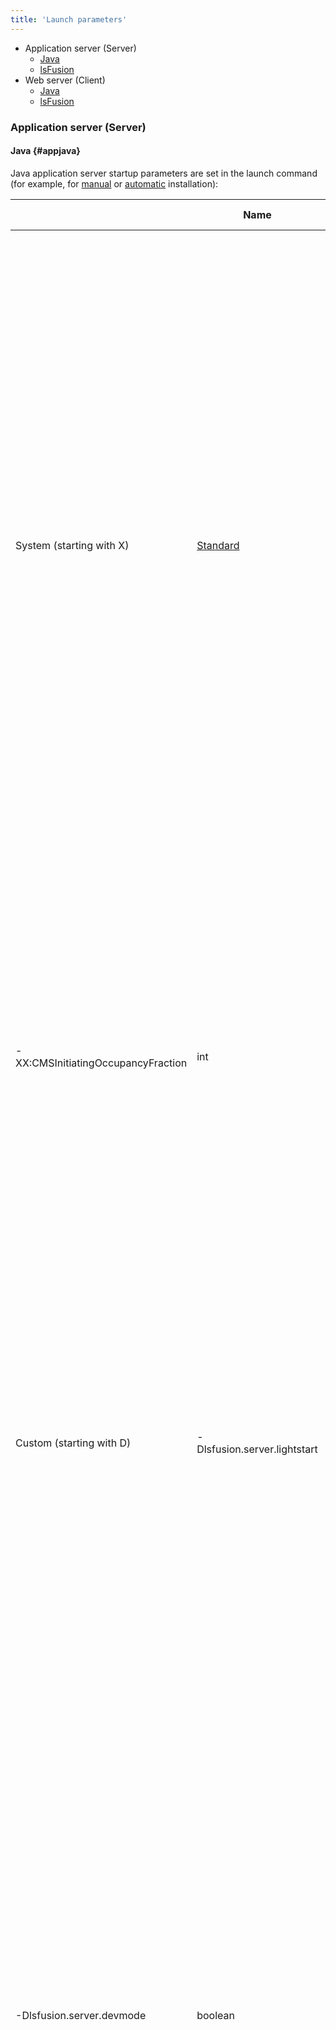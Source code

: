 ```yaml
---
title: 'Launch parameters'
---
```


-   Application server (Server)
    -   [Java](#appjava)
    -   [lsFusion](#applsfusion)
-   Web server (Client)
    -   [Java](#webjava)
    -   [lsFusion](#weblsfusion)

### Application server (Server)

#### Java {#appjava}

Java application server startup parameters are set in the launch command (for example, for [manual](Execution_manual_.md#command-broken) or [automatic](Execution_auto_.md#settings-broken) installation):

|<br /><br/>|Name|Type|Description|Default|
|---|---|---|---|---|
|System (starting with X)|[Standard](https://www.oracle.com/technetwork/java/javase/tech/vmoptions-jsp-140102.html)|<br /><br/>|<div class="content-wrapper"><br/><p>Standard Java parameters. It is important above all to pay attention to:</p><br/><ul><br/><li>cp - classpath, the paths in which java looks for class files and other resources (including lsFusion modules). The default is. - current folder (different for automatic installation).</li><br/><li>Xmx - maximum memory size. The default value is determined depending on the configuration of the computer on which the application server is running. For complex logics, it is recommended that you allocate at least 4GB. </li><br/></ul><br/></div>|<br /><br/>|
|-XX:CMSInitiatingOccupancyFraction|int|In general, this is the standard parameter responsible for the threshold after which the CMS garbage collector is turned on. At the same time, the platform uses this parameter to target the memory usage amount using LRU caches (setting more aggressive parameters for cleaning them if this goal is exceeded, and less aggressive in the opposite case). For heavily loaded servers, it is recommended that you set it in the range from 40 to 60.|70|
|Custom (starting with D)|<div class="content-wrapper"><br/><p>-Dlsfusion.server.lightstart</p><br/></div>|boolean|<p>"Light" start mode (usually used during development). In this mode, the server does not perform metadata synchronization operations or create [security policy](Security_policy.md) settings forms, etc., and the startup time and the amount of memory consumed at startup are therefore reduced.</p><br/><p>In the [IDE](IDE.md) it is set with a checkmark in [lsFusion server configuration](IDE.md#configuration) (enabled by default).</p>|false|
|<div class="content-wrapper"><br/><p>-Dlsfusion.server.devmode</p><br/></div>|boolean|<p>Development mode. In this mode:</p><br/><ul><br/><li>System tasks are not launched (so as not to interfere with the debugger)</li><br/><li>You can edit [report design](Report_design.md) in [interactive print](In_a_print_view_PRINT_.md#interactive) view</li><br/><li>Anonymous access to the API and UI is enabled ([system parameters](Working_parameters.md) enableAPI, enableUI). In addition, anonymous access in this mode is as an admin and not an anonymous user</li><br/><li>Client is automatically reconnected when connection is lost</li><br/><li>The cache for reading reports from resources is turned off</li><br/></ul><br/><p>In the [IDE](IDE.md), automatically enabled when running [lsFusion server configuration](IDE.md#configuration).</p>|false|
|-Dlsfusion.server.testmode|boolean|<p>Enables some experimental features</p><br/><p>Automatically enabled if assertions are enabled (-ea option)</p>|false|

#### lsFusion {#applsfusion}

lsFusion startup parameters for server applications can be set in one of the following ways (in the order of their priorities, lower priority at the bottom):

-   In the resources in the lsfusion.xml file in the places where these parameters are used, after: (relevant for platform forks)
-   In lsfusion.properties (usually part of a project, which means it acts by default for all installations)
-   In conf/settings.properties (for specific installations)
-   In the [Java startup options](#appjava) (starting with D, e.g. -Dlogics.topModule=FFF)

|Name|Type|Description|<p>Default</p>|
|---|---|---|---|
|<div class="content-wrapper"><br/><p>db.server, db.name, db.user, db.password, db.connectTimeout</p><br/></div>|string, string, string, string, int|<p>Database server connection parameters:</p><br/><ul><br/><li>db.server - the address of the database server (plus, if necessary, the port after a colon, for example localhost:6532)</li><br/><li>db.name - database name</li><br/><li>db.user - username to connect to the database server</li><br/><li>db.user - user password to connect to the database server</li><br/><li>db.connectTimeout - DBMS connection timeout</li><br/></ul>|localhost, lsfusion, postgres, , 1000|
|<div class="content-wrapper"><br/><p>rmi.port, rmi.exportName, http.port</p><br/></div>|int, string, int|<p>Access settings for the application server:</p><br/><ul><br/><li>rmi.port - port for the application server (RMI register / objects exported)</li><br/><li>rmi.exportName - name of the application server (the root RMI object exported by it). It makes sense to use it if you need to export several logics on one port</li><br/><li>http.port - port for the web server embedded in the application server (used for access from external systems)</li><br/></ul>|7652, default, 7651|
|<div class="content-wrapper"><br/><p>logics.includePaths, logics.excludePaths, logics.topModule, logics.orderDependencies</p><br/></div>|string. string, string, string|Parameters of the [project](Projects.md) (which modules to load and in what order, detailed description here)|logics.includePaths equals *, others blank|
|<div class="content-wrapper"><br/><p>user.country, user.language, user.timezone, user.twoDigitYearStart</p><br/><p>(user.setCountry, user.setLanguage, user.setTimezone)</p><br/></div>|string, string, string, int|<p>Standard Java parameters defining [locale](Internationalization.md#locale) parameters (regional settings - language, country, etc., detailed description here)</p><br/><p>Due to the peculiarities of Java Spring (namely, locale parameters are considered byJava Spring to be set even if they are not explicitly specified in the start command, that is, settings of these parameters in .properties files are ignored), the platform supports "clones" of these parameters that start as set: if they are specified (either in .properties files or in the launch string), they "overload" the native parameters. That is, the priority is OS, -Duser.*, User.set* in .properties files and -Duser.set* (none of the above applies to user.twoDigitYearStart, since it is not a standard Java parameter)</p>|The first three are determined from the operating system settings, current year minus 80|
|<div class="content-wrapper"><br/><p>db.namingPolicy, db.maxIdLength</p><br/></div>|string, int|<p>Parameters of the [naming policy](Tables.md#name) for tables and fields:</p><br/><p>db.namingPolicy - the name of the java class of the property (full name, with package); in the constructor, it must accept one parameter of type int - the maximum size of the name.</p><br/><p>Builtin policy class names:</p><br/><ul><br/><li>Complete with signature - lsfusion.server.physics.dev.id.name.FullDBNamingPolicy</li><br/><li>Complete without signature - lsfusion.server.physics.dev.id.name.NamespaceDBNamingPolicy</li><br/><li>Brief - lsfusion.server.physics.dev.id.name.ShortDBNamingPolicy</li><br/></ul><br/><p>db.maxIdLength - maximum size of a table or field name. Passed as the first parameter to the constructor of the java class of the naming policy for tables and fields.</p>|Complete with signature, 63|
|db.denyDropModules, db.denyDropTables|boolean, boolean|<p>Ban on deletion at startup:</p><br/><ul><br/><li>db.denyDropModules - modules</li><br/><li>db.denyDropTables - tables</li><br/></ul>|false, false|
|logics.initialAdminPassword|string|Default admin password|<br /><br/>|

Example conf/settings.properties file ([section 3](#appp3-broken)):

### $FUSION\_DIR$/conf/settings.properties

    db.server=localhost
    db.name=lsfusion
    db.user=postgres
    db.password=pswrd

    rmi.port=7652


:::info
By default, it is assumed that the startup parameter files conf/settings.properties and lsfusion.properties are located in the application server's startup folder. However, with [automatic installation](Execution_auto_.md) under GNU Linux symlinks for these files (as well as for [log](Journals_and_logs.md#logs) folders)  are automatically created to [other files](Execution_auto_.md#settings-broken) whose layout is better aligned with Linux ideology.
:::

### Web server (Client)

#### Java {#appjava}

Java web server startup parameters are set in the Tomcat launch command, which, in turn, launches this web server (for example, for [automatic](Execution_auto_.md#webapp-broken) installation). 

|<br /><br/>|Name|Type|Description|
|---|---|---|---|
|System (starting with X)|[Standard](https://www.oracle.com/technetwork/java/javase/tech/vmoptions-jsp-140102.html)|<br /><br/>|<div class="content-wrapper"><br/><p>Standard Java parameters. It is important above all to pay attention to:</p><br/><ul><br/><li>Xmx - maximum memory size. For complex logics, it is recommended that you allocate at least 2GB. </li><br/></ul><br/></div>|

#### lsFusion {#applsfusion}

lsFusion startup parameters for the web server can be set in one of the following ways (in the order of their priorities, lower priority at the bottom):

-   In web applications' [context](http://tomcat.apache.org/tomcat-7.0-doc/config/context.html#Defining_a_context) parameters:
    -   in a web application in the file /WEB-INF/web.xml, the context-param tag (relevant for platform forks)
    -   in a web application in the file /META-INF/context.xml, Context tag, Parameter tag (relevant for platform forks)
    -   in Tomcat, in the file $CATALINA\_BASE/conf/\[enginename\]/\[hostname\]/\[contextpath\].xml, tag Context, tag Parameter, where:
        -   $CATALINA\_BASE$ is the folder where Tomcat is installed (for example, with[automatic](Execution_auto_.md#settings-broken) installation, this folder is $INSTALL\_DIR/Client)
        -   \[contextpath\] - contextual path of the web application (for example, with [automatic](Execution_auto_.md#settings-broken) installation this name is empty by default, which in Tomcat is equivalent to the name ROOT; with [manual](Execution_manual_.md#tomcat-broken) installation it depends on the name of the war file), 
        -   \[enginename\] and \[hostname\] are the names of the tomcat implementation mechanism and the web server computer (for example, with [automatic](Execution_auto_.md#settings-broken) installation these names are catalina and localhost respectively)
    -   in Tomcat, in the file $CATALINA\_BASE/conf/server.xml, Context tag, Parameter tag (not recommended)
-   In URL parameters (e.g. [http://tryonline.lsfusion.org?host=3.3.3.3&port = 4444](http://tryonline.lsfusion.org?host=3.3.3.3&port=4444))

|Name|Type|Description|Default|
|---|---|---|---|
|<div class="content-wrapper"><br/><p>host, port, exportName</p><br/></div>|string, int, string|<p>Connection settings for the application server. Must match the [access parameters](#accessapp-broken) for the application server.</p><br/><ul><br/><li>host - application server address</li><br/><li>port - port of the application server. Must match the parameter rmi.port</li><br/><li>exportName - name of the application server. Must match the parameter rmi.exportName</li><br/></ul>|localhost, 7652, default|

Example Tomcat configuration file ([section 3](#webp3-broken) in context parameters):

**$CATALINA\_BASE/conf/\\\\\[enginename\\\\\]/\\\\\[hostname  
\]/ROOT.xml**

    <?xml version='1.0' encoding='utf-8'?>
    <Context>
        <Parameter name="host" value="localhost" override="false"/>
        <Parameter name="port" value="7652" override="false"/>
    </Context>


:::info
In addition to the launch parameters, the platform also has [system parameters](Working_parameters.md) which are set a little differently and are relevant mainly for processes of various components of the platform (that is, processes that occur after they are launched).
:::
